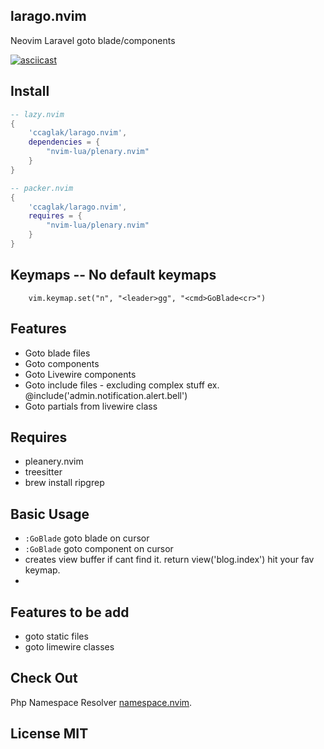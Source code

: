 ## larago.nvim

Neovim Laravel goto blade/components

[![asciicast](https://asciinema.org/a/555376.svg)](https://asciinema.org/a/555376)

## Install

```lua
-- lazy.nvim
{
    'ccaglak/larago.nvim',
    dependencies = {
        "nvim-lua/plenary.nvim"
    }
}
```

```lua
-- packer.nvim
{
    'ccaglak/larago.nvim',
    requires = {
        "nvim-lua/plenary.nvim"
    }
}
```

## Keymaps -- No default keymaps

```vim
    vim.keymap.set("n", "<leader>gg", "<cmd>GoBlade<cr>")
```

## Features
- Goto blade files
- Goto components
- Goto Livewire components
- Goto include files  - excluding complex stuff ex. @include('admin.notification.alert.bell')
- Goto partials from livewire class

## Requires

-   pleanery.nvim
-   treesitter
-   brew install ripgrep

## Basic Usage

-   `:GoBlade` goto blade on cursor
-   `:GoBlade` goto component on cursor
-    creates view buffer if cant find it. return view('blog.index') hit your fav keymap.
-

## Features to be add
- goto static files
- goto limewire classes

## Check Out

Php Namespace Resolver [namespace.nvim](https://github.com/ccaglak/namespace.nvim).


## License MIT
